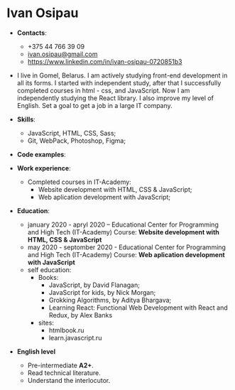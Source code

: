 # Ivan Osipau
* **Contacts**: 
  * +375 44 766 39 09
  * ivan.osipau@gmail.com
  * https://www.linkedin.com/in/ivan-osipau-0720851b3
* I live in Gomel, Belarus. I am actively studying front-end development in all its forms. I started with independent study, after that I successfully completed courses in html - css, and JavaScript. Now I am independently studying the React library. I also improve my level of English. Set a goal to get a job in a large IT company.

* **Skills**:
  * JavaScript, HTML, CSS, Sass;
  * Git, WebPack, Photoshop, Figma;
* **Code examples**:
* **Work experience**:
   * Completed courses in IT-Academy:
     * Website development with HTML, CSS & JavaScript;
     * Web aplication development with JavaScript;
* **Education**:
  * january 2020 - apryl 2020  – Educational Center for Programming and High Tech (IT-Academy)
    Course:  **Website development with HTML, CSS & JavaScript**
  * may 2020 - septomber 2020 - Educational Center for Programming and High Tech (IT-Academy)
    Course:  **Web aplication development with JavaScript** 
  * self education: 
    * Books:
       * JavaScript, by David Flanagan;
       * JavaScript for kids, by Nick Morgan;
       * Grokking Algorithms, by Aditya Bhargava;
       * Learning React: Functional Web Development with React and Redux, by Alex Banks
    * sites:
       * htmlbook.ru 
       * learn.javascript.ru


* **English level** 
   * Pre-intermediate **A2+**. 
   * Read technical literature. 
   * Understand the interlocutor.

